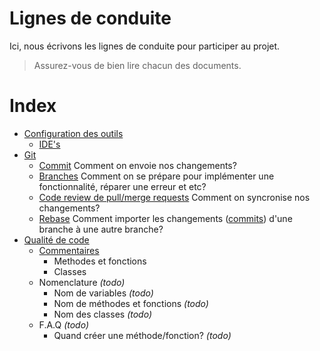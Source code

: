 
Lignes de conduite
==================

Ici, nous écrivons les lignes de conduite pour participer au projet.

> Assurez-vous de bien lire chacun des documents.

# Index
- [Configuration des outils](configuration/README.md)
  - [IDE's](configuration/IDE.md)
- [Git](git/README.md)
  - [Commit](git/commits.md) Comment on envoie nos changements?
  - [Branches](git/branches.md) Comment on se prépare pour implémenter une fonctionnalité, réparer une erreur et etc?
  - [Code review de pull/merge requests](git/code-reviews.md) Comment on syncronise nos changements?
  - [Rebase](git/rebase.md) Comment importer les changements ([commits](git/commits.md)) d'une branche à une autre branche?
- [Qualité de code](qualite-code/README.md)
  - [Commentaires](commentaires.md)
    - Methodes et fonctions
    - Classes
  - Nomenclature *(todo)*
    - Nom de variables *(todo)*
    - Nom de méthodes et fonctions *(todo)*
    - Nom des classes *(todo)*
  - F.A.Q *(todo)*
    - Quand créer une méthode/fonction? *(todo)*
